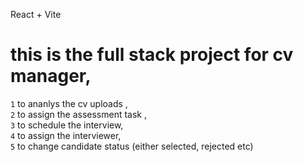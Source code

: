 React + Vite
# this is the full stack project for cv manager,
`1`  to ananlys the cv uploads ,<br>
`2` to assign the assessment task ,<br>
`3` to schedule the interview,<br>
`4` to assign the interviewer,<br>
`5` to change candidate status (either selected, rejected etc)
